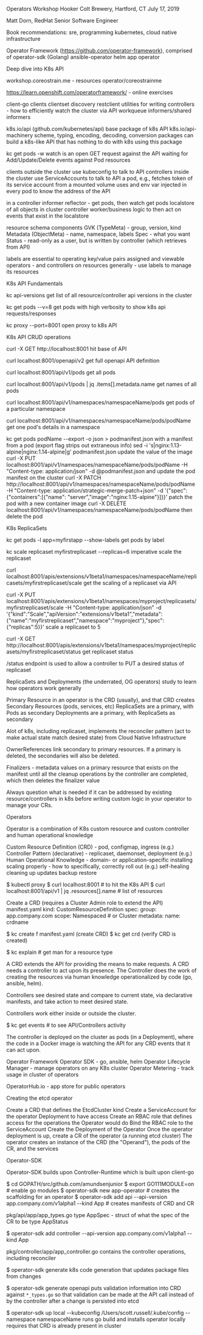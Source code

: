 Operators Workshop
Hooker Colt Brewery, Hartford, CT
July 17, 2019

Matt Dorn, RedHat Senior Software Engineer

Book recommendations: sre, programming kubernetes, cloud native infrastructure

Operator Framework (https://github.com/operator-framework), comprised of
  operator-sdk (Golang)
  ansible-operator
  helm app operator

Deep dive into K8s API

workshop.coreostrain.me - resources
  operator/coreostrainme

https://learn.openshift.com/operatorframework/ - online exercises


client-go
  clients
    clientset
    discovery
    restclient
  utilities for writing controllers - how to efficiently watch the cluster via API
    workqueue
    informers/shared informers

k8s.io/api (github.com/kubernetes/api)
  base package of k8s API
k8s.io/api-machinery
  scheme, typing, encoding, decoding, conversion packages
  can build a k8s-like API that has nothing to do with k8s using this package

kc get pods -w
  watch is an open GET request against the API waiting for Add/Update/Delete events against Pod resources

clients outside the cluster use kubeconfig to talk to API
controllers inside the cluster use ServiceAccounts to talk to API
  a pod, e.g., fetches token of its service account from a mounted volume
  uses and env var injected in every pod to know the address of the API

in a controller
  informer
    reflector - get pods, then watch get pods
    localstore of all objects in cluster
    controller worker/business logic to then act on events that exist in the localstore

resource schema components
  GVK (TypeMeta) - group, version, kind
  Metadata (ObjectMeta) - name, namespace, labels
  Spec - what you want
  Status - read-only as a user, but is written by controller (which retrieves from API)

labels are essential to operating
  key/value pairs assigned and viewable
  operators - and controllers on resources generally - use labels to manage its resources



K8s API Fundamentals


kc api-versions
  get list of all resource/controller api versions in the cluster

kc get pods --v=8
  get pods with high verbosity to show k8s api requests/responses

kc proxy --port=8001
  open proxy to k8s API


K8s API CRUD operations


curl -X GET http://localhost:8001
  hit base of API

curl localhost:8001/openapi/v2
  get full openapi API definition

curl localhost:8001/api/v1/pods
  get all pods

curl localhost:8001/api/v1/pods | jq .items[].metadata.name
  get names of all pods

curl localhost:8001/api/v1/namespaces/namespaceName/pods
  get pods of a particular namespace

curl localhost:8001/api/v1/namespaces/namespaceName/pods/podName
  get one pod's details in a namespace

kc get pods podName --export -o json > podmanifest.json
  with a manifest from a pod (export flag strips out extraneous info)
sed -i 's|nginx:1.13-alpine|nginx:1.14-alpine|g' podmanifest.json
  update the value of the image
curl -X PUT localhost:8001/api/v1/namespaces/namespaceName/pods/podName -H "Content-type: application/json" -d @podmanifest.json
  and update the pod manifest on the cluster
curl -X PATCH http://localhost:8001/api/v1/namespaces/namespaceName/pods/podName -H "Content-type: application/strategic-merge-patch+json" -d '{"spec":{"containers":[{"name": "server","image":"nginx:1.15-alpine"}]}}'
  patch the pod with a new container image
curl -X DELETE localhost:8001/api/v1/namespaces/namespaceName/pods/podName
  then delete the pod


K8s ReplicaSets

kc get pods -l app=myfirstapp --show-labels
  get pods by label

kc scale replicaset myfirstreplicaset --replicas=6
  imperative scale the replicaset

curl localhost:8001/apis/extensions/v1beta1/namespaces/namespaceName/replicasets/myfirstreplicaset/scale
  get the scaling of a replicaset via API

curl  -X PUT localhost:8001/apis/extensions/v1beta1/namespaces/myproject/replicasets/myfirstreplicaset/scale -H "Content-type: application/json" -d '{"kind":"Scale","apiVersion":"extensions/v1beta1","metadata":{"name":"myfirstreplicaset","namespace":"myproject"},"spec":{"replicas":5}}'
  scale a replicaset to 5

curl -X GET http://localhost:8001/apis/extensions/v1beta1/namespaces/myproject/replicasets/myfirstreplicaset/status
  get replicaset status

/status endpoint is used to allow a controller to PUT a desired status of replicaset


ReplicaSets and Deployments (the underrated, OG operators)
  study to learn how operators work generally

Primary Resource in an operator is the CRD (usually), and that CRD creates Secondary Resources (pods, services, etc)
  ReplicaSets are a primary, with Pods as secondary
  Deployments are a primary, with ReplicaSets as secondary

Alot of k8s, including replicaset, implements the reconciler pattern (act to make actual state match desired state) from Cloud Native Infrastructure

OwnerReferences link secondary to primary resources. If a primary is deleted, the secondaries will also be deleted.

Finalizers - metadata values on a primary resource that exists on the manifest until all the cleanup operations by the controller are completed, which then deletes the finalizer value


Always question what is needed if it can be addressed by existing resource/controllers in k8s before writing custom logic in your operator to manage your CRs.



Operators

Operator is a combination of K8s custom resource and custom controller and human operational knowledge

  Custom Resource Definition (CRD) - pod, configmap, ingress (e.g.)
  Controller Pattern (declarative) - replicaset, daemonset, deployment (e.g.)
  Human Operational Knowledge - domain- or application-specific
    installing
    scaling properly - how to specifically, correctly roll out (e.g.)
    self-healing
    cleaning up
    updates
    backup
    restore

$ kubectl proxy
$ curl localhost:8001 # to hit the K8s API
$ curl localhost:8001/api/v1 | jq .resources[].name # list of resources

Create a CRD (requires a Cluster Admin role to extend the API)
manifest.yaml
  kind: CustomResourceDefinition
  spec:
    group: app.company.com
    scope: Namespaced # or Cluster
  metadata:
    name: crdname

$ kc create f manifest.yaml (create CRD)
$ kc get crd (verify CRD is created)

$ kc explain # get man for a resource type

A CRD extends the API for providing the means to make requests.
A CRD needs a controller to act upon its presence. The Controller does the work of creating the resources via human knowledge operationalized by code (go, ansible, helm).

Controllers see desired state and compare to current state, via declarative manifests, and take action to meet desired state.

Controllers work either inside or outside the cluster.

$ kc get events # to see API/Controllers activity

The controller is deployed on the cluster as pods (in a Deployment), where the code in a Docker image is watching the API for any CRD events that it can act upon.

Operator Framework
  Operator SDK - go, ansible, helm
  Operator Lifecycle Manager - manage operators on any K8s cluster
  Operator Metering - track usage in cluster of operators

OperatorHub.io - app store for public operators

Creating the etcd operator

Create a CRD that defines the EtcdCluster kind
Create a ServiceAccount for the operator Deployment to have access
Create an RBAC role that defines access for the operations the Operator would do
Bind the RBAC role to the ServiceAccount
Create the Deployment of the Operator
Once the operator deployment is up, create a CR of the operator (a running etcd cluster)
The operator creates an instance of the CRD (the "Operand"), the pods of the CR, and the services



Operator-SDK

Operator-SDK builds upon Controller-Runtime which is built upon client-go

$ cd GOPATH/src/github.com/amundsenjunior
$ export GO111MODULE=on # enable go modules
$ operator-sdk new app-operator # creates the scaffolding for an operator
$ operator-sdk add api --api-version app.company.com/v1alpha1 --kind App # creates manifests of CRD and CR

pkg/api/app/app_types.go
  type AppSpec - struct of what the spec of the CR to be
  type AppStatus

$ operator-sdk add controller --api-version app.company.com/v1alpha1 --kind App

pkg/controller/app/app_controller.go
  contains the controller operations, including reconciler

$ operator-sdk generate k8s
  code generation that updates package files from changes

$ operator-sdk generate openapi
  puts validation information into CRD against `*_types.go` so that validation can be made at the API call instead of by the controller after a change is persisted into etcd

$ operator-sdk up local --kubeconfig /Users/scott.russell/.kube/config --namespace namespaceName
  runs go build and installs operator locally
  requires that CRD is already present in cluster
